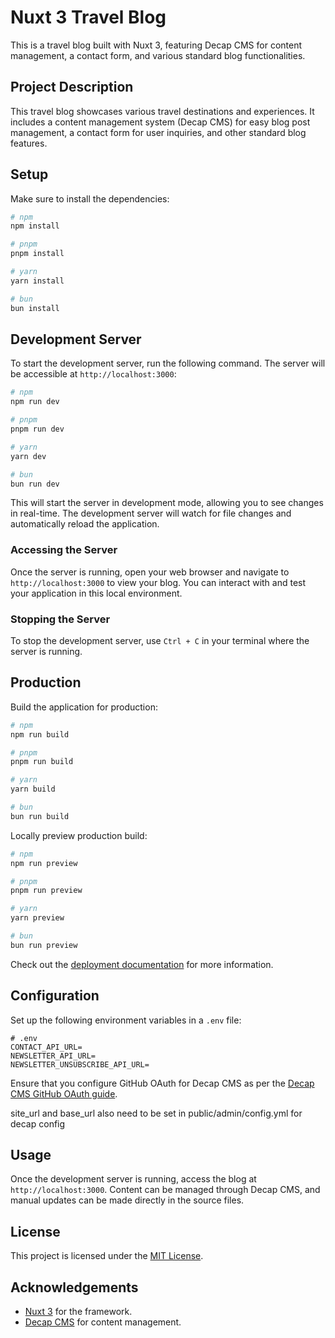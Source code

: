 
# Nuxt 3 Travel Blog

This is a travel blog built with Nuxt 3, featuring Decap CMS for content management, a contact form, and various standard blog functionalities.

## Project Description

This travel blog showcases various travel destinations and experiences. It includes a content management system (Decap CMS) for easy blog post management, a contact form for user inquiries, and other standard blog features.

## Setup

Make sure to install the dependencies:

```bash
# npm
npm install

# pnpm
pnpm install

# yarn
yarn install

# bun
bun install
```

## Development Server

To start the development server, run the following command. The server will be accessible at `http://localhost:3000`:

```bash
# npm
npm run dev

# pnpm
pnpm run dev

# yarn
yarn dev

# bun
bun run dev
```

This will start the server in development mode, allowing you to see changes in real-time. The development server will watch for file changes and automatically reload the application.

### Accessing the Server

Once the server is running, open your web browser and navigate to `http://localhost:3000` to view your blog. You can interact with and test your application in this local environment.

### Stopping the Server

To stop the development server, use `Ctrl + C` in your terminal where the server is running.

## Production

Build the application for production:

```bash
# npm
npm run build

# pnpm
pnpm run build

# yarn
yarn build

# bun
bun run build
```

Locally preview production build:

```bash
# npm
npm run preview

# pnpm
pnpm run preview

# yarn
yarn preview

# bun
bun run preview
```

Check out the [deployment documentation](https://nuxt.com/docs/getting-started/deployment) for more information.

## Configuration

Set up the following environment variables in a `.env` file:

```env
# .env
CONTACT_API_URL=
NEWSLETTER_API_URL=
NEWSLETTER_UNSUBSCRIBE_API_URL=
```

Ensure that you configure GitHub OAuth for Decap CMS as per the [Decap CMS GitHub OAuth guide](https://github.com/sterlingwes/decap-proxy).

site_url and base_url also need to be set in public/admin/config.yml for decap config

## Usage

Once the development server is running, access the blog at `http://localhost:3000`. Content can be managed through Decap CMS, and manual updates can be made directly in the source files.

## License

This project is licensed under the [MIT License](LICENSE).

## Acknowledgements

- [Nuxt 3](https://nuxt.com) for the framework.
- [Decap CMS](https://decapcms.org) for content management.
